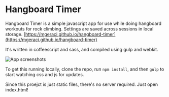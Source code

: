 # Hangboard Timer
Hangboard Timer is a simple javascript app for use while doing hangboard
workouts for rock climbing. Settings are saved across sessions in local storage.
[https://mgeraci.github.io/hangboard-timer](https://mgeraci.github.io/hangboard-timer)

It's written in coffeescript and sass, and compiled using gulp and webkit.

![App screenshots](https://raw.githubusercontent.com/mgeraci/hangboard-timer/master/readme_images/hangboard-timer-img.png)

To get this running locally, clone the repo, run `npm install`, and then `gulp`
to start watching css and js for updates.

Since this proejct is just static files, there's no server required. Just open
index.html!
